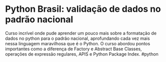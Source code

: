 <h1>Python Brasil: validação de dados no padrão nacional</h1>

Curso incrível onde pude aprender um pouco mais sobre a formatação de dados no python para o padrão nacional,
aprofundando cada vez mais nessa linguagem maravilhosa que é o Python. 
O curso abordou pontos importantes como a diferença de Factory e Abstract Base Classes, operações de expressão regulares, APIS e Python Package Index. #python
